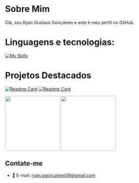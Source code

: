 # Sobre Mim

Olá, sou Ryan Gustavo Gonçalves e este é meu perfil no GitHub.

# Linguagens e tecnologias:
 [![My Skills](https://skillicons.dev/icons?i=java,spring,javascript,html,css,vite,react,mongo,mysql,bootstrap,maven)](https://skillicons.dev)
    
# Projetos Destacados

[![Readme Card](https://github-readme-stats.vercel.app/api/pin/?username=RyanGustavoGoncalves&repo=cloverApiRest&theme=radical
)]([https://github.com/anuraghazra/github-readme-stats](https://github.com/RyanGustavoGoncalves/cloverApiRest))
[![Readme Card](https://github-readme-stats.vercel.app/api/pin/?username=RyanGustavoGoncalves&repo=EaseRequest&theme=radical
)]([[https://github.com/anuraghazra/github-readme-stats](https://github.com/RyanGustavoGoncalves/cloverApiRest](https://github.com/RyanGustavoGoncalves/EaseRequest)))

<div style="display: flex">
  <img height="180em" align="left" src="https://github-readme-stats.vercel.app/api?username=RyanGustavoGoncalves&show_icons=true&theme=radical" />
   <a href="https://github.com/anuraghazra/convoychat">
  <img height=180em align="center" src="https://github-readme-stats.vercel.app/api/top-langs?username=RyanGustavoGoncalves&layout=compact&langs_count=8&card_width=320&show_icons=true&theme=radical" />
  </a>
</div>

## Contate-me

- 📧 E-mail: ryan.ggoncalves09@gmail.com

